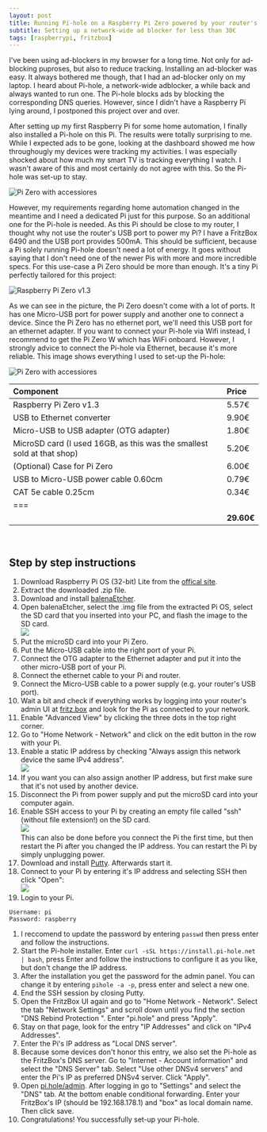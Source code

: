 ```yaml
---
layout: post
title: Running Pi-hole on a Raspberry Pi Zero powered by your router's USB port
subtitle: Setting up a network-wide ad blocker for less than 30€
tags: [raspberrypi, fritzbox]
---
```


I've been using ad-blockers in my browser for a long time. Not only for ad-blocking puproses, but also to reduce tracking. Installing an ad-blocker was easy. It always bothered me though, that I had an ad-blocker only on my laptop. I heard about Pi-hole, a network-wide adblocker, a while back and always wanted to run one. The Pi-hole blocks ads by blocking the corresponding DNS queries. However, since I didn't have a Raspberry Pi lying around, I postponed this project over and over.

After setting up my first Raspberry Pi for some home automation, I finally also installed a Pi-hole on this Pi. The results were totally surprising to me. While I expected ads to be gone, looking at the dashboard showed me how throughougly my devices were tracking my activities. I was especially shocked about how much my smart TV is tracking everything I watch. I wasn't aware of this and most certainly do not agree with this. So the Pi-hole was set-up to stay.

![Pi Zero with accessiores](/assets/img/post-pihole/pi-hole-dashboard.jpg)

However, my requirements regarding home automation changed in the meantime and I need a dedicated Pi just for this purpose. So an additional one for the Pi-hole is needed. As this Pi should be close to my router, I thought why not use the router's USB port to power my Pi? I have a FritzBox 6490 and the USB port provides 500mA. This should be sufficient, because a Pi solely running Pi-hole doesn't need a lot of energy. It goes without saying that I don't need one of the newer Pis with more and more incredible specs. For this use-case a Pi Zero should be more than enough. It's a tiny Pi perfectly tailored for this project:

![Raspberry Pi Zero v1.3](/assets/img/post-pihole/pi-zero.jpg)

As we can see in the picture, the Pi Zero doesn't come with a lot of ports. It has one Micro-USB port for power supply and another one to connect a device. Since the Pi Zero has no ethernet port, we'll need this USB port for an ethernet adapter. If you want to connect your Pi-hole via Wifi instead, I recommend to get the Pi Zero W which has WiFi onboard. However, I strongly advice to connect the Pi-hole via Ethernet, because it's more reliable. This image shows everything I used to set-up the Pi-hole:

![Pi Zero with accessiores](/assets/img/post-pihole/equipment.jpg)

| Component | Price |
| :-------- | :---- |
| Raspberry Pi Zero v1.3 | 5.57€ |
| USB to Ethernet converter | 9.90€ |
| Micro-USB to USB adapter (OTG adapter) | 1.80€ |
| MicroSD card (I used 16GB, as this was the smallest sold at that shop) | 5.20€ |
| (Optional) Case for Pi Zero | 6.00€ |
| USB to Micro-USB power cable 0.60cm | 0.79€ |
| CAT 5e cable 0.25cm | 0.34€ |
|===
| | **29.60€** |

<br/>

## Step by step instructions
1. Download Raspberry Pi OS (32-bit) Lite from the [offical site](https://www.raspberrypi.org/downloads/raspberry-pi-os/).
1. Extract the downloaded .zip file.
1. Download and install [balenaEtcher](https://www.balena.io/etcher/).
1. Open balenaEtcher, select the .img file from the extracted Pi OS, select the SD card that you inserted into your PC, and flash the image to the SD card.  
![](/assets/img/post-pihole/flash-image.jpg)
1. Put the microSD card into your Pi Zero.
1. Put the Micro-USB cable into the right port of your Pi.
1. Connect the OTG adapter to the Ethernet adapter and put it into the other micro-USB port of your Pi.
1. Connect the ethernet cable to your Pi and router.
1. Connect the Micro-USB cable to a power supply (e.g. your router's USB port).
1. Wait a bit and check if everything works by logging into your router's admin UI at [fritz.box](http://fritz.box/) and look for the Pi as connected to your network.
1. Enable "Advanced View" by clicking the three dots in the top right corner.
1. Go to "Home Network - Network" and click on the edit button in the row with your Pi.
1. Enable a static IP address by checking "Always assign this network device the same IPv4 address".  
![](/assets/img/post-pihole/assign-static-ip.jpg)
1. If you want you can also assign another IP address, but first make sure that it's not used by another device.
1. Disconnect the Pi from power supply and put the microSD card into your computer again.
1. Enable SSH access to your Pi by creating an empty file called "ssh" (without file extension!) on the SD card.  
![](/assets/img/post-pihole/enable-ssh.jpg)  
This can also be done before you connect the Pi the first time, but then restart the Pi after you changed the IP address. You can restart the Pi by simply unplugging power.
1. Download and install [Putty](https://www.putty.org/). Afterwards start it.
1. Connect to your Pi by entering it's IP address and selecting SSH then click "Open":  
![](/assets/img/post-pihole/ssh-connect.jpg)
1. Login to your Pi.  
~~~
Username: pi
Password: raspberry
~~~  
1. I reccomend to update the password by entering `passwd` then press enter and follow the instructions.
1. Start the Pi-hole installer. Enter `curl -sSL https://install.pi-hole.net | bash`, press Enter and follow the instructions to configure it as you like, but don't change the IP address.
1. After the installation you get the password for the admin panel. You can change it by entering `pihole -a -p`, press enter and select a new one.
1. End the SSH session by closing Putty.
1. Open the FritzBox UI again and go to "Home Network - Network". Select the tab "Network Settings" and scroll down until you find the section "DNS Rebind Protection
". Enter "pi.hole" and press "Apply".
1. Stay on that page, look for the entry "IP Addresses" and click on "IPv4 Addresses".
1. Enter the Pi's IP address as "Local DNS server".
1. Because some devices don't honor this entry, we also set the Pi-hole as the FritzBox's DNS server. Go to "Internet - Account information" and select the "DNS Server" tab. Select "Use other DNSv4 servers" and enter the Pi's IP as preferred DNSv4 server. Click "Apply".
1. Open [pi.hole/admin](http://pi.hole/admin/). After logging in go to "Settings" and select the "DNS" tab. At the bottom enable conditional forwarding. Enter your FritzBox's IP (should be 192.168.178.1) and "box" as local domain name. Then click save.
1. Congratulations! You successfully set-up your Pi-hole.
